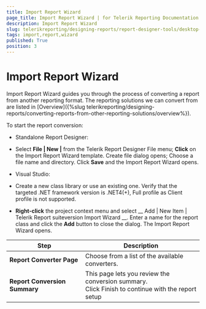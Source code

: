 ```yaml
---
title: Import Report Wizard
page_title: Import Report Wizard | for Telerik Reporting Documentation
description: Import Report Wizard
slug: telerikreporting/designing-reports/report-designer-tools/desktop-designers/tools/report-wizards/import-report-wizard
tags: import,report,wizard
published: True
position: 3
---
```


# Import Report Wizard



Import Report Wizard guides you through the process of converting a report from another reporting format. 
        The reporting solutions we can convert from are listed in [Overview]({%slug telerikreporting/designing-reports/converting-reports-from-other-reporting-solutions/overview%}).
      

To start the report conversion:
      

* Standalone Report Designer:
          

* Select __File | New |__ from the Telerik Report Designer File menu;
              __Click__ on the Import Report Wizard template. Create file dialog opens;
              Choose a file name and directory. Click __Save__ and the Import Report Wizard opens.
              

* Visual Studio:
          

* Create a new class library or use an existing one.
                Verify that the targeted .NET framework version is .NET4(+), Full profile as Client profile is not supported.
              

* __Right-click__ the project context menu and select
                __
                  Add | New Item | Telerik Report suiteversion Import Wizard
                __.
                Enter a name for the report class and click the __Add__ button to close the dialog. The Import Report Wizard opens.
              


|  __Step__  |  __Description__  |
| ------ | ------ |
| __Report Converter Page__ |Choose from a list of the available converters.|
| __Report Conversion Summary__ |This page lets you review the conversion summary.<br/>            Click Finish to continue with the report setup|



